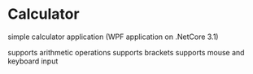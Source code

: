 # Calculator

simple calculator application
(WPF application on .NetCore 3.1)

supports arithmetic operations
supports brackets
supports mouse and keyboard input
